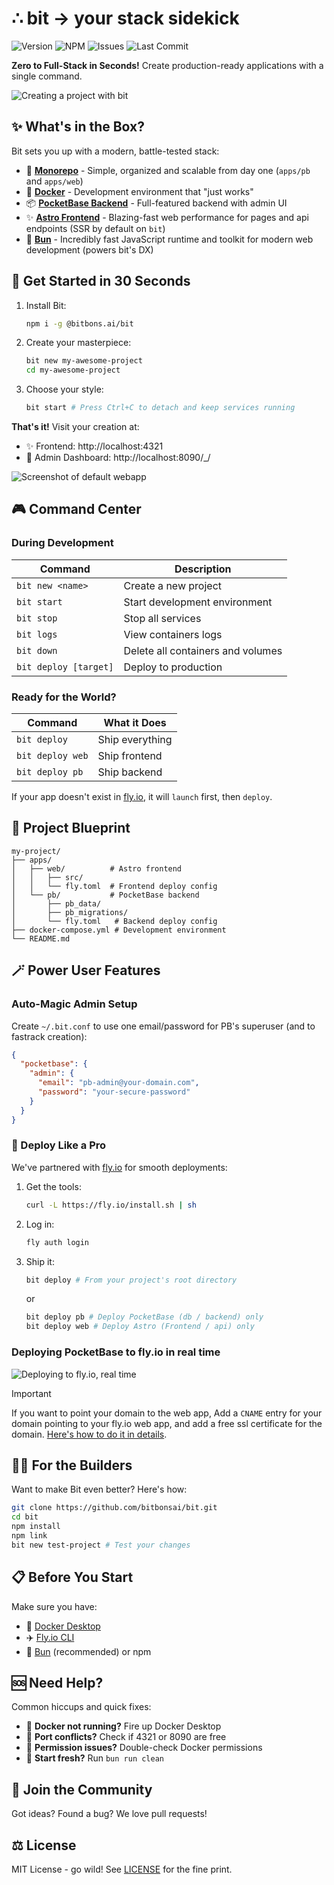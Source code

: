 # ∴ bit → your stack sidekick
![Version](https://img.shields.io/github/package-json/v/bitbons-ai/bit?label=version) ![NPM](https://img.shields.io/npm/v/@bitbons.ai/bit) ![Issues](https://img.shields.io/github/issues/bitbons-ai/bit) ![Last Commit](https://img.shields.io/github/last-commit/bitbons-ai/bit) 


**Zero to Full-Stack in Seconds!** Create production-ready applications with a single command.

![Creating a project with bit](https://raw.githubusercontent.com/bitbons-ai/bit/refs/heads/main/bit-demo.gif)

## ✨ What's in the Box?

Bit sets you up with a modern, battle-tested stack:

- 🌿 **[Monorepo](https://monorepo.tools/)** - Simple, organized and scalable from day one (`apps/pb` and `apps/web`)
- 🐋 **[Docker](https://www.docker.com/)** - Development environment that "just works"
- 📦 **[PocketBase Backend](https://pocketbase.io/)** - Full-featured backend with admin UI
- ✨ **[Astro Frontend](https://astro.build/)** - Blazing-fast web performance for pages and api endpoints (SSR by default on `bit`)
- 🍞 **[Bun](https://bun.sh/)** - Incredibly fast JavaScript runtime and toolkit for modern web development (powers bit's DX)

## 🚀 Get Started in 30 Seconds

1. Install Bit:

   ```bash
   npm i -g @bitbons.ai/bit
   ```

2. Create your masterpiece:

   ```bash
   bit new my-awesome-project
   cd my-awesome-project
   ```

3. Choose your style:
   ```bash
   bit start # Press Ctrl+C to detach and keep services running
   ```

**That's it!** Visit your creation at:

- ✨ Frontend: http://localhost:4321
- 👔 Admin Dashboard: http://localhost:8090/\_/

![Screenshot of default webapp](https://raw.githubusercontent.com/bitbons-ai/bit/refs/heads/main/bit-web.webp)

## 🎮 Command Center

### During Development

| Command                 | Description                     |
|------------------------|---------------------------------|
| `bit new <name>`       | Create a new project           |
| `bit start`           | Start development environment   |
| `bit stop`            | Stop all services              |
| `bit logs`            | View containers logs              |
| `bit down`            | Delete all containers and volumes    |
| `bit deploy [target]` | Deploy to production           |

### Ready for the World?

| Command          | What it Does    |
| ---------------- | --------------- |
| `bit deploy`     | Ship everything |
| `bit deploy web` | Ship frontend   |
| `bit deploy pb`  | Ship backend    |

If your app doesn't exist in [fly.io](https://fly.io), it will `launch` first, then `deploy`.

## 📐 Project Blueprint

```
my-project/
├── apps/
│   ├── web/          # Astro frontend
│   │   ├── src/
│   │   └── fly.toml  # Frontend deploy config
│   └── pb/           # PocketBase backend
│       ├── pb_data/
│       ├── pb_migrations/
│       └── fly.toml   # Backend deploy config
├── docker-compose.yml # Development environment
└── README.md
```

## 🪄 Power User Features

### Auto-Magic Admin Setup

Create `~/.bit.conf` to use one email/password for PB's superuser (and to fastrack creation):

```json
{
  "pocketbase": {
    "admin": {
      "email": "pb-admin@your-domain.com",
      "password": "your-secure-password"
    }
  }
}
```

### 🚢 Deploy Like a Pro

We've partnered with [fly.io](https://fly.io) for smooth deployments:

1. Get the tools:

   ```bash
   curl -L https://fly.io/install.sh | sh
   ```

2. Log in:

   ```bash
   fly auth login
   ```

3. Ship it:
   ```bash
   bit deploy # From your project's root directory
   ```
   or
   ```bash
   bit deploy pb # Deploy PocketBase (db / backend) only
   bit deploy web # Deploy Astro (Frontend / api) only
   ```

### Deploying PocketBase to fly.io in real time

![Deploying to fly.io, real time](https://raw.githubusercontent.com/bitbons-ai/bit/refs/heads/main/bit-deploy-pb.gif)

> [!IMPORTANT]
> If you want to point your domain to the web app, Add a `CNAME` entry for your domain pointing to your fly.io web app, and add a free ssl certificate for the domain.
> [Here's how to do it in details](https://fly.io/docs/networking/custom-domain/).

## 🧑‍💻 For the Builders

Want to make Bit even better? Here's how:

```bash
git clone https://github.com/bitbonsai/bit.git
cd bit
npm install
npm link
bit new test-project # Test your changes
```

## 📋 Before You Start

Make sure you have:

- 🐋 [Docker Desktop](https://www.docker.com/products/docker-desktop)
- ✈️ [Fly.io CLI](https://fly.io/docs/hands-on/install-flyctl/)
- 🍞 [Bun](https://bun.sh/) (recommended) or npm

## 🆘 Need Help?

Common hiccups and quick fixes:

- 🐋 **Docker not running?** Fire up Docker Desktop
- 🔌 **Port conflicts?** Check if 4321 or 8090 are free
- 🔐 **Permission issues?** Double-check Docker permissions
- 🫧 **Start fresh?** Run `bun run clean`

## 🤝 Join the Community

Got ideas? Found a bug? We love pull requests!

## ⚖️ License

MIT License - go wild! See [LICENSE](LICENSE) for the fine print.
